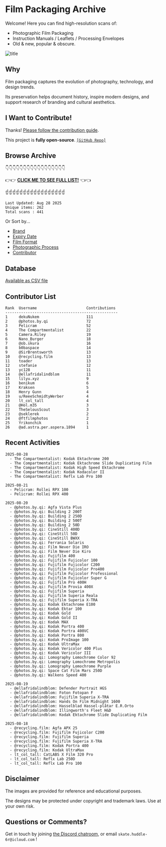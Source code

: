 # Film Packaging Archive

Welcome! Here you can find high-resolution scans of:

* Photographic Film Packaging
* Instruction Manuals / Leaflets / Processing Envelopes
* Old & new, popular & obscure.

![title](resources/title.jpg)

## Why

Film packaging captures the evolution of photography, technology, and design trends.

Its preservation helps document history, inspire modern designs, and support research of branding and cultural aesthetics.

## I Want to Contribute!

Thanks! [Please follow the contribution guide](contribution_guide.md).

This project is **fully open-source**. [`[GitHub Repo]`](https://github.com/dekuNukem/Film-Packaging)

## Browse Archive

👇👇👇👇👇👇👇👇👇👇👇👇👇👇👇👇👇

👉👉 [**CLICK ME TO SEE FULL LIST!**](./film_packaging/by_brand.md) 👈👈

☝️☝️☝️☝️☝️☝️☝️☝️☝️☝️☝️☝️☝️☝️☝️☝️☝️

```
Last Updated: Aug 28 2025
Unique items: 262
Total scans : 441
```

Or Sort by...

* [Brand](./film_packaging/by_brand.md)
* [Expiry Date](./film_packaging/by_expiry.md)
* [Film Format](./film_packaging/by_format.md)
* [Photographic Process](./film_packaging/by_process.md)
* [Contributor](./film_packaging/by_user.md)

## Database

[Available as CSV file](./film_packaging/database.csv)

## Contributor List

```
Rank  Username                      Contributions
--------------------------------------------------
1     dekuNukem                     111   
2     @photos.by.qi                 72    
3     Pelicram                      52    
4     The Compartmentalist          22    
5     Camera.Riley                  19    
6     Nano_Burger                   18    
7     @ob.skura                     16    
8     b0baspace                     14    
9     @SirBrentsworth               13    
10    @recycling.film               13    
11    toader                        13    
12    stefanie                      12    
13    yc128                         11    
14    @ellafridalindblom            11    
15    lilyu.xyz                     9     
16    benikum                       6     
17    Kraksen                       5     
18    Henry Gunn                    4     
19    u/ReeeSchmidtyWerber          4     
20    lt_col_tall                   4     
21    @Hol.m35                      3     
22    TheSelousScout                3     
23    @seklerek                     2     
24    @ftfilmphotos                 2     
25    Yrikonchik                    1     
26    @ad.astra.per.aspera.1894     1     
```

## Recent Activities

```
2025-08-28
  - The Compartmentalist: Kodak Ektachrome 200
  - The Compartmentalist: Kodak Ektachrome Slide Duplicating Film
  - The Compartmentalist: Kodak High Speed Ektachrome
  - The Compartmentalist: Kodak Kodacolor II
  - The Compartmentalist: Reflx Lab Pro 100

2025-08-21
  - Pelicram: Rollei RPX 100
  - Pelicram: Rollei RPX 400

2025-08-20
  - @photos.by.qi: Agfa Vista Plus
  - @photos.by.qi: Building 2 200T
  - @photos.by.qi: Building 2 250D
  - @photos.by.qi: Building 2 500T
  - @photos.by.qi: Building 2 50D
  - @photos.by.qi: CineStill 400D
  - @photos.by.qi: CineStill 50D
  - @photos.by.qi: CineStill BWXX
  - @photos.by.qi: Ferrania Solaris
  - @photos.by.qi: Film Never Die IRO
  - @photos.by.qi: Film Never Die Kiro
  - @photos.by.qi: Fujifilm 400
  - @photos.by.qi: Fujifilm Fujicolor 100
  - @photos.by.qi: Fujifilm Fujicolor C200
  - @photos.by.qi: Fujifilm Fujicolor Pro400
  - @photos.by.qi: Fujifilm Fujicolor Professional
  - @photos.by.qi: Fujifilm Fujicolor Super G
  - @photos.by.qi: Fujifilm Pro 400H
  - @photos.by.qi: Fujifilm Provia 400X
  - @photos.by.qi: Fujifilm Superia
  - @photos.by.qi: Fujifilm Superia Reala
  - @photos.by.qi: Fujifilm Superia X-TRA
  - @photos.by.qi: Kodak Ektachrome E100
  - @photos.by.qi: Kodak Ektar 100
  - @photos.by.qi: Kodak Gold
  - @photos.by.qi: Kodak Gold II
  - @photos.by.qi: Kodak MAX
  - @photos.by.qi: Kodak Portra 400
  - @photos.by.qi: Kodak Portra 400VC
  - @photos.by.qi: Kodak Portra 800
  - @photos.by.qi: Kodak ProImage 100
  - @photos.by.qi: Kodak UltraMax
  - @photos.by.qi: Kodak Vericolor 400 Plus
  - @photos.by.qi: Kodak Vericolor III
  - @photos.by.qi: Lomography Lomochrome Color 92
  - @photos.by.qi: Lomography Lomochrome Metropolis
  - @photos.by.qi: Lomography Lomochrome Purple
  - @photos.by.qi: Space Cat Film Mars 250D
  - @photos.by.qi: Walkens Speed 400

2025-08-19
  - @ellafridalindblom: Defender Portrait HGS
  - @ellafridalindblom: Foton Fotopan F
  - @ellafridalindblom: Fujifilm Superia X-TRA
  - @ellafridalindblom: Hands On Film Midnight 1600
  - @ellafridalindblom: Hasselblad Hassel-plåtar E.R.Orto
  - @ellafridalindblom: Illingworth's Fleet H&D
  - @ellafridalindblom: Kodak Ektachrome Slide Duplicating Film

2025-08-18
  - @recycling.film: Agfa APX 25
  - @recycling.film: Fujifilm Fujicolor C200
  - @recycling.film: Fujifilm Superia
  - @recycling.film: Fujifilm Superia X-TRA
  - @recycling.film: Kodak Portra 400
  - @recycling.film: Kodak UltraMax
  - lt_col_tall: CatLABS X Film 320 Pro
  - lt_col_tall: Reflx Lab 250D
  - lt_col_tall: Reflx Lab Pro 100
```

## Disclaimer

The images are provided for reference and educational purposes.

The designs may be protected under copyright and trademark laws. Use at your own risk.

## Questions or Comments?

Get in touch by joining [the Discord chatroom](https://discord.gg/yvBx7dVG4B), or email `skate.huddle-6r@icloud.com` !
